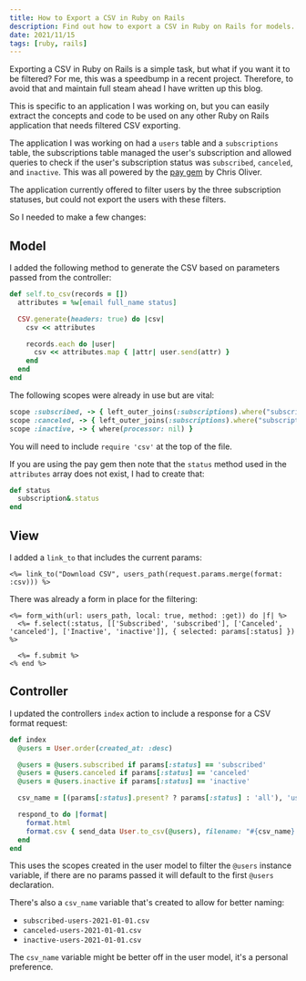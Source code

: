 ```yaml
---
title: How to Export a CSV in Ruby on Rails
description: Find out how to export a CSV in Ruby on Rails for models.
date: 2021/11/15
tags: [ruby, rails]
---
```


Exporting a CSV in Ruby on Rails is a simple task, but what if you want it to be
filtered? For me, this was a speedbump in a recent project. Therefore, to avoid
that and maintain full steam ahead I have written up this blog.

This is specific to an application I was working on, but you can easily extract
the concepts and code to be used on any other Ruby on Rails application that
needs filtered CSV exporting.

The application I was working on had a `users` table and a `subscriptions`
table, the subscriptions table managed the user's subscription and allowed
queries to check if the user's subscription status was `subscribed`, `canceled`,
and `inactive`. This was all powered by the
[pay gem](https://github.com/pay-rails/pay) by Chris Oliver.

The application currently offered to filter users by the three subscription
statuses, but could not export the users with these filters.

So I needed to make a few changes:

## Model

I added the following method to generate the CSV based on parameters passed from
the controller:

```ruby
def self.to_csv(records = [])
  attributes = %w[email full_name status]

  CSV.generate(headers: true) do |csv|
    csv << attributes

    records.each do |user|
      csv << attributes.map { |attr| user.send(attr) }
    end
  end
end
```

The following scopes were already in use but are vital:

```ruby
scope :subscribed, -> { left_outer_joins(:subscriptions).where("subscriptions.status = ?", "active") }
scope :canceled, -> { left_outer_joins(:subscriptions).where("subscriptions.status = ?", "canceled") }
scope :inactive, -> { where(processor: nil) }
```

You will need to include `require 'csv'` at the top of the file.

If you are using the pay gem then note that the `status` method used in the
`attributes` array does not exist, I had to create that:

```ruby
def status
  subscription&.status
end
```

## View

I added a `link_to` that includes the current params:

```erb
<%= link_to("Download CSV", users_path(request.params.merge(format: :csv))) %>
```

There was already a form in place for the filtering:

```erb
<%= form_with(url: users_path, local: true, method: :get)) do |f| %>
  <%= f.select(:status, [['Subscribed', 'subscribed'], ['Canceled', 'canceled'], ['Inactive', 'inactive']], { selected: params[:status] }) %>

  <%= f.submit %>
<% end %>
```

## Controller

I updated the controllers `index` action to include a response for a CSV format
request:

```ruby
def index
  @users = User.order(created_at: :desc)

  @users = @users.subscribed if params[:status] == 'subscribed'
  @users = @users.canceled if params[:status] == 'canceled'
  @users = @users.inactive if params[:status] == 'inactive'

  csv_name = [(params[:status].present? ? params[:status] : 'all'), 'users', Date.today].compact.join('-')

  respond_to do |format|
    format.html
    format.csv { send_data User.to_csv(@users), filename: "#{csv_name}.csv" }
  end
end
```

This uses the scopes created in the user model to filter the `@users` instance
variable, if there are no params passed it will default to the first `@users`
declaration.

There's also a `csv_name` variable that's created to allow for better naming:

- `subscribed-users-2021-01-01.csv`
- `canceled-users-2021-01-01.csv`
- `inactive-users-2021-01-01.csv`

The `csv_name` variable might be better off in the user model, it's a personal
preference.
